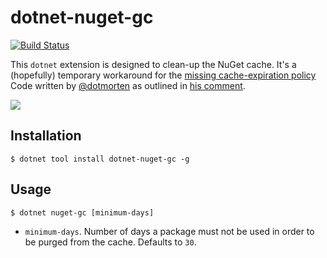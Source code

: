 # dotnet-nuget-gc

[![Build Status](https://terrajobst.visualstudio.com/dotnet-nuget-gc/_apis/build/status/terrajobst.dotnet-nuget-gc?branchName=master)](https://terrajobst.visualstudio.com/dotnet-nuget-gc/_build/latest?definitionId=15)

This `dotnet` extension is designed to clean-up the NuGet cache. It's a
(hopefully) temporary workaround for the [missing cache-expiration
policy][nuget-issue] Code written by [@dotmorten] as outlined in [his
comment][code-origin].

[![](docs/thumbnail.png)](https://www.youtube.com/watch?v=2nNJly4uim0)

[@dotmorten]: https://githun.com/dotMorten
[nuget-issue]: https://github.com/NuGet/Home/issues/4980
[code-origin]: https://github.com/NuGet/Home/issues/4980#issuecomment-432512640

## Installation

    $ dotnet tool install dotnet-nuget-gc -g

## Usage

    $ dotnet nuget-gc [minimum-days]

* `minimum-days`. Number of days a package must not be used in order to be
  purged from the cache. Defaults to `30`.
